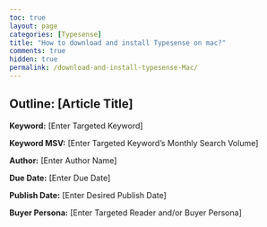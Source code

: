 ```yaml
---
toc: true
layout: page
categories: [Typesense]
title: "How to download and install Typesense on mac?"
comments: true
hidden: true
permalink: /download-and-install-typesense-Mac/
---
```


## Outline: [Article Title]

**Keyword:** [Enter Targeted Keyword]

**Keyword MSV:** [Enter Targeted Keyword’s Monthly Search Volume]

**Author:** [Enter Author Name]

**Due Date:** [Enter Due Date]

**Publish Date:** [Enter Desired Publish Date]

**Buyer Persona:** [Enter Targeted Reader and/or Buyer Persona]

<br>
